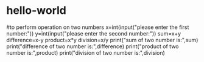 # hello-world
#to perform operation on two numbers
x=int(input("please enter the first number:"))
y=int(input("please enter the second number:"))
sum=x+y
difference=x-y
product=x*y
division=x/y
print("sum of two number is:",sum)
print("difference of two number is:",difference)
print("product of two number is:",product)
print("division of two number is:",division)
